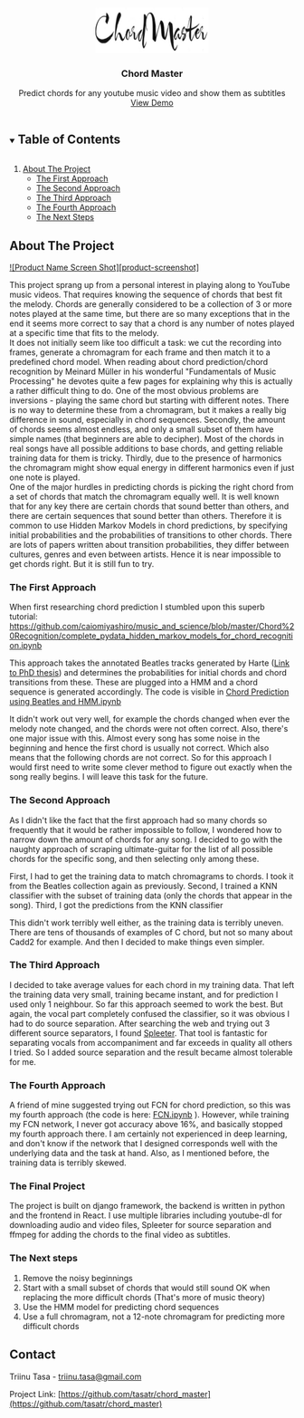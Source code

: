 


<!-- PROJECT LOGO -->
<br />
<p align="center">
    <img src="https://github.com/tasatr/chord_master/blob/master/images/chordmaster.jpg" alt="Logo" width="200" height="80">

  <h3 align="center">Chord Master</h3>

  <p align="center">
    Predict chords for any youtube music video and show them as subtitles
    <br />
    <a href="https://github.com/tasatr/chord_master">View Demo</a>
  </p>
</p>



<!-- TABLE OF CONTENTS -->
<details open="open">
  <summary><h2 style="display: inline-block">Table of Contents</h2></summary>
  <ol>
    <li>
      <a href="#about-the-project">About The Project</a>
      <ul>
        <li><a href="#The First Approach">The First Approach</a></li>
        <li><a href="#The Second Approach">The Second Approach</a></li>
        <li><a href="#The Third Approach">The Third Approach</a></li>
        <li><a href="#The Fourth Approach">The Fourth Approach</a></li>
        <li><a href="#The Next Steps">The Next Steps</a></li>
      </ul>
    </li>

  </ol>
</details>



<!-- ABOUT THE PROJECT -->
## About The Project

[![Product Name Screen Shot][product-screenshot]](https://example.com)

This project sprang up from a personal interest in playing along to YouTube music videos. That requires knowing the sequence of chords that best fit the melody. Chords are generally considered to be a collection of 3 or more notes played at the same time, but there are so many exceptions that in the end it seems more correct to say that a chord is any number of notes played at a specific time that fits to the melody.
<br/>
It does not initially seem like too difficult a task: we cut the recording into frames, generate a chromagram for each frame and then match it to a predefined chord model. When reading about chord prediction/chord recognition by Meinard Müller in his wonderful "Fundamentals of Music Processing" he devotes quite a few pages for explaining why this is actually a rather difficult thing to do. One of the most obvious problems are inversions - playing the same chord but starting with different notes. There is no way to determine these from a chromagram, but it makes a really big difference in sound, especially in chord sequences. Secondly, the amount of chords seems almost endless, and only a small subset of them have simple names (that beginners are able to decipher). Most of the chords in real songs have all possible additions to base chords, and getting reliable training data for them is tricky. Thirdly, due to the presence of harmonics the chromagram might show equal energy in different harmonics even if just one note is played.
<br/>
One of the major hurdles in predicting chords is picking the right chord from a set of chords that match the chromagram equally well. It is well known that for any key there are certain chords that sound better than others, and there are certain sequences that sound better than others. Therefore it is common to use Hidden Markov Models in chord predictions, by specifying initial probabilities and the probabilities of transitions to other chords. There are lots of papers written about transition probabilities, they differ between cultures, genres and even between artists. Hence it is near impossible to get chords right. But it is still fun to try.

### The First Approach

When first researching chord prediction I stumbled upon this superb tutorial:
https://github.com/caiomiyashiro/music_and_science/blob/master/Chord%20Recognition/complete_pydata_hidden_markov_models_for_chord_recognition.ipynb

This approach takes the annotated Beatles tracks generated by Harte (<a href="https://code.soundsoftware.ac.uk/attachments/download/330/chris_harte_phd_thesis.pdf">Link to PhD thesis</a>) and determines the probabilities for initial chords and chord transitions from these. These are plugged into a HMM and a chord sequence is generated accordingly. The code is visible in
[Chord Prediction using Beatles and HMM.ipynb](https://github.com/tasatr/chord_master/blob/master/Chord%20Prediction%20using%20Beatles%20and%20HMM.ipynb)

It didn't work out very well, for example the chords changed when ever the melody note changed, and the chords were not often correct.
Also, there's one major issue with this. Almost every song has some noise in the beginning and hence the first chord is usually not correct. Which also means that the following chords are not correct. So for this approach I would first need to write some clever method to figure out exactly when the song really begins. I will leave this task for the future.


### The Second Approach

As I didn't like the fact that the first approach had so many chords so frequently that it would be rather impossible to follow, I wondered how to narrow down the amount of chords for any song. I decided to go with the naughty approach of scraping ultimate-guitar for the list of all possible chords for the specific song, and then selecting only among these.

First, I had to get the training data to match chromagrams to chords. I took it from the Beatles collection again as previously.
Second, I trained a KNN classifier with the subset of training data (only the chords that appear in the song).
Third, I got the predictions from the KNN classifier

This didn't work terribly well either, as the training data is terribly uneven. There are tens of thousands of examples of C chord, but not so many about Cadd2 for example. And then I decided to make things even simpler.

### The Third Approach

I decided to take average values for each chord in my training data. That left the training data very small, training became instant, and for prediction I used only 1 neighbour. So far this approach seemed to work the best. But again, the vocal part completely confused the classifier, so it was obvious I had to do source separation. After searching the web and trying out 3 different source separators, I found <a href="https://github.com/deezer/spleeter">Spleeter</a>. That tool is fantastic for separating vocals from accompaniment and far exceeds in quality all others I tried. So I added source separation and the result became almost tolerable for me.

### The Fourth Approach
A friend of mine suggested trying out FCN for chord prediction, so this was my fourth approach (the code is here: [FCN.ipynb](https://github.com/tasatr/chord_master/blob/master/FCN.ipynb)
). However, while training my FCN network, I never got accuracy above 16%, and basically stopped my fourth approach there. I am certainly not experienced in deep learning, and don't know if the network that I designed corresponds well with the underlying data and the task at hand. Also, as I mentioned before, the training data is terribly skewed.

### The Final Project
The project is built on django framework, the backend is written in python and the frontend in React. I use multiple libraries including youtube-dl for downloading audio and video files, Spleeter for source separation and ffmpeg for adding the chords to the final video as subtitles.

### The Next steps
1. Remove the noisy beginnings
2. Start with a small subset of chords that would still sound OK when replacing the more difficult chords (That's more of music theory)
3. Use the HMM model for predicting chord sequences
4. Use a full chromagram, not a 12-note chromagram for predicting more difficult chords


<!-- CONTACT -->
## Contact

Triinu Tasa - triinu.tasa@gmail.com

Project Link: [https://github.com/tasatr/chord_master](https://github.com/tasatr/chord_master)




<!-- MARKDOWN LINKS & IMAGES -->
<!-- https://www.markdownguide.org/basic-syntax/#reference-style-links -->
[contributors-shield]: https://img.shields.io/github/contributors/github_username/repo.svg?style=for-the-badge
[contributors-url]: https://github.com/github_username/repo/graphs/contributors
[forks-shield]: https://img.shields.io/github/forks/github_username/repo.svg?style=for-the-badge
[forks-url]: https://github.com/github_username/repo/network/members
[stars-shield]: https://img.shields.io/github/stars/github_username/repo.svg?style=for-the-badge
[stars-url]: https://github.com/github_username/repo/stargazers
[issues-shield]: https://img.shields.io/github/issues/github_username/repo.svg?style=for-the-badge
[issues-url]: https://github.com/github_username/repo/issues
[license-shield]: https://img.shields.io/github/license/github_username/repo.svg?style=for-the-badge
[license-url]: https://github.com/github_username/repo/blob/master/LICENSE.txt
[linkedin-shield]: https://img.shields.io/badge/-LinkedIn-black.svg?style=for-the-badge&logo=linkedin&colorB=555
[linkedin-url]: https://linkedin.com/in/github_username
